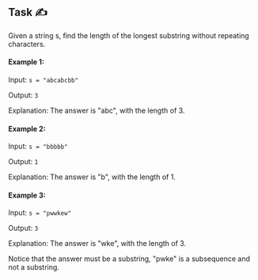 ## Task ✍
Given a string s, find the length of the longest substring without repeating characters.

#### Example 1:
Input: ```s = "abcabcbb"```

Output: ```3```

Explanation: The answer is "abc", with the length of 3.

#### Example 2:
Input: ```s = "bbbbb"```

Output: ```1```

Explanation: The answer is "b", with the length of 1.

#### Example 3:
Input: ```s = "pwwkew"```

Output: ```3```

Explanation: The answer is "wke", with the length of 3.

Notice that the answer must be a substring, "pwke" is a subsequence and not a substring.
